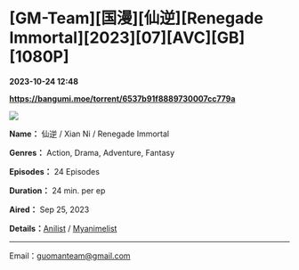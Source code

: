 # [GM-Team][国漫][仙逆][Renegade Immortal][2023][07][AVC][GB][1080P]

**2023-10-24 12:48**

**https://bangumi.moe/torrent/6537b91f8889730007cc779a**

![](https://puui.qpic.cn/vcover_vt_pic/0/mzc00200aaogpgh1695600088596/0.jpg)

**Name：** 仙逆 / Xian Ni / Renegade Immortal

**Genres：** Action, Drama, Adventure, Fantasy

**Episodes：** 24 Episodes

**Duration：** 24 min. per ep

**Aired：** Sep 25, 2023

**Details：**[Anilist](https://anilist.co/anime/137653/Xian-Ni/) / [Myanimelist](https://myanimelist.net/anime/55809/Xian_Ni)

* * *

Email：guomanteam@gmail.com